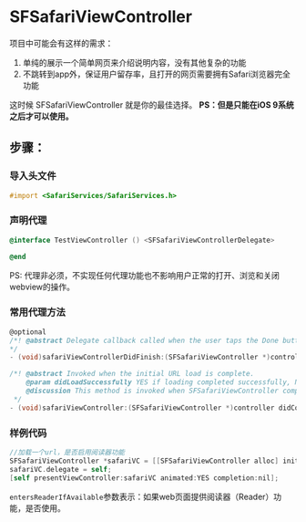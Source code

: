 # SFSafariViewController
项目中可能会有这样的需求：
1. 单纯的展示一个简单网页来介绍说明内容，没有其他复杂的功能
2. 不跳转到app外，保证用户留存率，且打开的网页需要拥有Safari浏览器完全功能

这时候 SFSafariViewController 就是你的最佳选择。 **PS：但是只能在iOS 9系统之后才可以使用。**

## 步骤：
### 导入头文件
```objective-c
#import <SafariServices/SafariServices.h>
```

### 声明代理
```objective-c
@interface TestViewController () <SFSafariViewControllerDelegate>

@end
```

PS: 代理非必须，不实现任何代理功能也不影响用户正常的打开、浏览和关闭webview的操作。

### 常用代理方法
```objective-c
@optional
/*! @abstract Delegate callback called when the user taps the Done button. Upon this call, the view controller is dismissed modally. 
*/
- (void)safariViewControllerDidFinish:(SFSafariViewController *)controller;

/*! @abstract Invoked when the initial URL load is complete.
    @param didLoadSuccessfully YES if loading completed successfully, NO if loading failed.
    @discussion This method is invoked when SFSafariViewController completes the loading of the URL that you pass to its initializer. It is not invoked for any subsequent page loads in the same SFSafariViewController instance.
 */
- (void)safariViewController:(SFSafariViewController *)controller didCompleteInitialLoad:(BOOL)didLoadSuccessfully;
```

### 样例代码
```objective-c
//加载一个url，是否启用阅读器功能
SFSafariViewController *safariVC = [[SFSafariViewController alloc] initWithURL:[NSURL URLWithString:@"https://www.baidu.com"] entersReaderIfAvailable:YES];
safariVC.delegate = self;
[self presentViewController:safariVC animated:YES completion:nil];
```
`entersReaderIfAvailable`参数表示：如果web页面提供阅读器（Reader）功能，是否使用。
